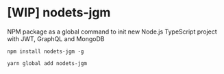 # [WIP] nodets-jgm
NPM package as a global command to init new Node.js TypeScript project with JWT, GraphQL and MongoDB

`npm install nodets-jgm -g`

`yarn global add nodets-jgm`

